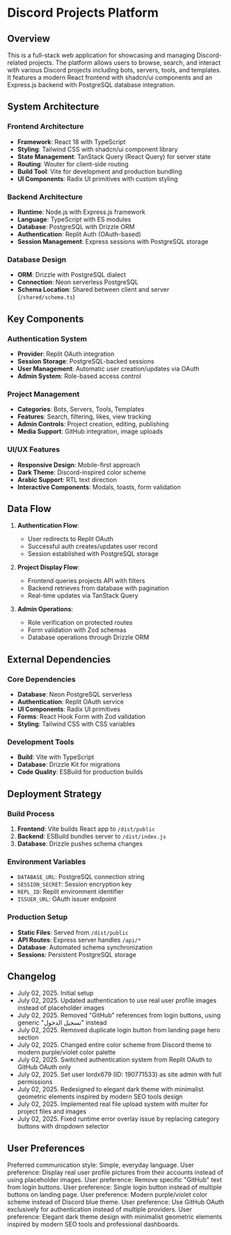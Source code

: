 # Discord Projects Platform

## Overview

This is a full-stack web application for showcasing and managing Discord-related projects. The platform allows users to browse, search, and interact with various Discord projects including bots, servers, tools, and templates. It features a modern React frontend with shadcn/ui components and an Express.js backend with PostgreSQL database integration.

## System Architecture

### Frontend Architecture
- **Framework**: React 18 with TypeScript
- **Styling**: Tailwind CSS with shadcn/ui component library
- **State Management**: TanStack Query (React Query) for server state
- **Routing**: Wouter for client-side routing
- **Build Tool**: Vite for development and production bundling
- **UI Components**: Radix UI primitives with custom styling

### Backend Architecture
- **Runtime**: Node.js with Express.js framework
- **Language**: TypeScript with ES modules
- **Database**: PostgreSQL with Drizzle ORM
- **Authentication**: Replit Auth (OAuth-based)
- **Session Management**: Express sessions with PostgreSQL storage

### Database Design
- **ORM**: Drizzle with PostgreSQL dialect
- **Connection**: Neon serverless PostgreSQL
- **Schema Location**: Shared between client and server (`/shared/schema.ts`)

## Key Components

### Authentication System
- **Provider**: Replit OAuth integration
- **Session Storage**: PostgreSQL-backed sessions
- **User Management**: Automatic user creation/updates via OAuth
- **Admin System**: Role-based access control

### Project Management
- **Categories**: Bots, Servers, Tools, Templates
- **Features**: Search, filtering, likes, view tracking
- **Admin Controls**: Project creation, editing, publishing
- **Media Support**: GitHub integration, image uploads

### UI/UX Features
- **Responsive Design**: Mobile-first approach
- **Dark Theme**: Discord-inspired color scheme
- **Arabic Support**: RTL text direction
- **Interactive Components**: Modals, toasts, form validation

## Data Flow

1. **Authentication Flow**:
   - User redirects to Replit OAuth
   - Successful auth creates/updates user record
   - Session established with PostgreSQL storage

2. **Project Display Flow**:
   - Frontend queries projects API with filters
   - Backend retrieves from database with pagination
   - Real-time updates via TanStack Query

3. **Admin Operations**:
   - Role verification on protected routes
   - Form validation with Zod schemas
   - Database operations through Drizzle ORM

## External Dependencies

### Core Dependencies
- **Database**: Neon PostgreSQL serverless
- **Authentication**: Replit OAuth service
- **UI Components**: Radix UI primitives
- **Forms**: React Hook Form with Zod validation
- **Styling**: Tailwind CSS with CSS variables

### Development Tools
- **Build**: Vite with TypeScript
- **Database**: Drizzle Kit for migrations
- **Code Quality**: ESBuild for production builds

## Deployment Strategy

### Build Process
1. **Frontend**: Vite builds React app to `/dist/public`
2. **Backend**: ESBuild bundles server to `/dist/index.js`
3. **Database**: Drizzle pushes schema changes

### Environment Variables
- `DATABASE_URL`: PostgreSQL connection string
- `SESSION_SECRET`: Session encryption key
- `REPL_ID`: Replit environment identifier
- `ISSUER_URL`: OAuth issuer endpoint

### Production Setup
- **Static Files**: Served from `/dist/public`
- **API Routes**: Express server handles `/api/*`
- **Database**: Automated schema synchronization
- **Sessions**: Persistent PostgreSQL storage

## Changelog
- July 02, 2025. Initial setup
- July 02, 2025. Updated authentication to use real user profile images instead of placeholder images
- July 02, 2025. Removed "GitHub" references from login buttons, using generic "تسجيل الدخول" instead
- July 02, 2025. Removed duplicate login button from landing page hero section
- July 02, 2025. Changed entire color scheme from Discord theme to modern purple/violet color palette
- July 02, 2025. Switched authentication system from Replit OAuth to GitHub OAuth only
- July 02, 2025. Set user lordx679 (ID: 190771533) as site admin with full permissions
- July 02, 2025. Redesigned to elegant dark theme with minimalist geometric elements inspired by modern SEO tools design
- July 02, 2025. Implemented real file upload system with multer for project files and images
- July 02, 2025. Fixed runtime error overlay issue by replacing category buttons with dropdown selector

## User Preferences

Preferred communication style: Simple, everyday language.
User preference: Display real user profile pictures from their accounts instead of using placeholder images.
User preference: Remove specific "GitHub" text from login buttons.
User preference: Single login button instead of multiple buttons on landing page.
User preference: Modern purple/violet color scheme instead of Discord blue theme.
User preference: Use GitHub OAuth exclusively for authentication instead of multiple providers.
User preference: Elegant dark theme design with minimalist geometric elements inspired by modern SEO tools and professional dashboards.